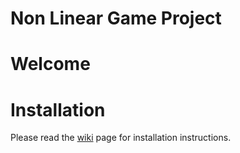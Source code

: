 # Non Linear Game Project

# Welcome

# Installation

Please read the [wiki](https://github.com/drdgvhbh/non-linear-game-project/wiki/Installation) page for installation instructions.
